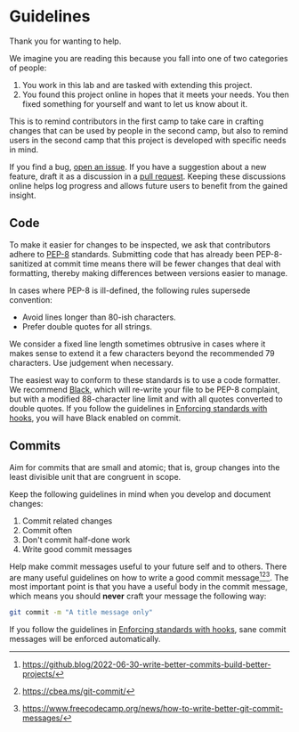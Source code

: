 # Guidelines

Thank you for wanting to help.

We imagine you are reading this because you fall into one of two categories of
people:

1. You work in this lab and are tasked with extending this project.
2. You found this project online in hopes that it meets your needs. You then
   fixed something for yourself and want to let us know about it.

This is to remind contributors in the first camp to take care in crafting
changes that can be used by people in the second camp, but also to remind users
in the second camp that this project is developed with specific needs in mind.

If you find a bug, [open an issue][github-issues]. If you have a suggestion
about a new feature, draft it as a discussion in a [pull
request][github-pull-requests]. Keeping these discussions online helps log
progress and allows future users to benefit from the gained insight.

[github-issues]: https://docs.github.com/en/issues/tracking-your-work-with-issues/quickstart
[github-pull-requests]: https://docs.github.com/en/pull-requests/collaborating-with-pull-requests/proposing-changes-to-your-work-with-pull-requests/creating-a-pull-request

## Code

To make it easier for changes to be inspected, we ask that contributors adhere
to [PEP-8][pep8] standards. Submitting code that has already been
PEP-8-sanitized at commit time means there will be fewer changes that deal with
formatting, thereby making differences between versions easier to manage.

In cases where PEP-8 is ill-defined, the following rules supersede convention:

- Avoid lines longer than 80-ish characters.
- Prefer double quotes for all strings.

We consider a fixed line length sometimes obtrusive in cases where it makes sense
to extend it a few characters beyond the recommended 79 characters. Use
judgement when necessary.

The easiest way to conform to these standards is to use a code formatter. We
recommend [Black][black], which will re-write your file to be PEP-8 complaint,
but with a modified 88-character line limit and with all quotes converted to
double quotes. If you follow the guidelines in [Enforcing standards with
hooks](hooks.md), you will have Black enabled on commit.

[black]: https://black.readthedocs.io/en/stable/
[pep8]: https://pep8.org


## Commits

Aim for commits that are small and atomic; that is, group changes into the least
divisible unit that are congruent in scope.

Keep the following guidelines in mind when you develop and document changes:

1. Commit related changes
2. Commit often
3. Don't commit half-done work
4. Write good commit messages

Help make commit messages useful to your future self and to others. There are
many useful guidelines on how to write a good commit message[^1][^2][^3]. The
most important point is that you have a useful body in the commit message, which
means you should **never** craft your message the following way:

```bash
git commit -m "A title message only"
```

If you follow the guidelines in [Enforcing standards with hooks](hooks.md), sane
commit messages will be enforced automatically.

[^1]: https://github.blog/2022-06-30-write-better-commits-build-better-projects/
[^2]: https://cbea.ms/git-commit/
[^3]: https://www.freecodecamp.org/news/how-to-write-better-git-commit-messages/
